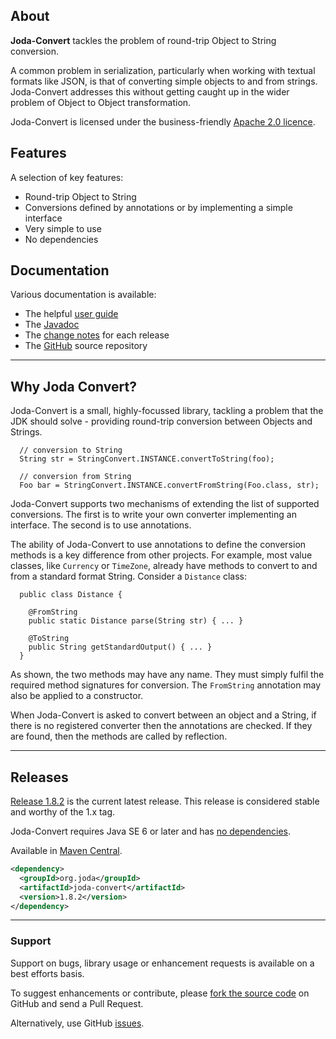 ## <i></i> About

**Joda-Convert** tackles the problem of round-trip Object to String conversion.

A common problem in serialization, particularly when working with textual formats
like JSON, is that of converting simple objects to and from strings.
Joda-Convert addresses this without getting caught up in the wider problem
of Object to Object transformation.

Joda-Convert is licensed under the business-friendly [Apache 2.0 licence](license.html).


## <i></i> Features

A selection of key features:

* Round-trip Object to String
* Conversions defined by annotations or by implementing a simple interface
* Very simple to use
* No dependencies


## <i></i> Documentation

Various documentation is available:

* The helpful [user guide](userguide.html)
* The [Javadoc](apidocs/index.html)
* The [change notes](changes-report.html) for each release
* The [GitHub](https://github.com/JodaOrg/joda-convert) source repository


---

## <i></i> Why Joda Convert?

Joda-Convert is a small, highly-focussed library, tackling a problem that the JDK should solve -
providing round-trip conversion between Objects and Strings.

```
  // conversion to String
  String str = StringConvert.INSTANCE.convertToString(foo);

  // conversion from String
  Foo bar = StringConvert.INSTANCE.convertFromString(Foo.class, str);
```

Joda-Convert supports two mechanisms of extending the list of supported conversions.
The first is to write your own converter implementing an interface.
The second is to use annotations.

The ability of Joda-Convert to use annotations to define the conversion methods is a key difference from other projects.
For example, most value classes, like `Currency` or `TimeZone`, already have methods
to convert to and from a standard format String.
Consider a `Distance` class:

```
  public class Distance {

    @FromString
    public static Distance parse(String str) { ... }

    @ToString
    public String getStandardOutput() { ... }
  }
```

As shown, the two methods may have any name. They must simply fulfil the required method signatures for conversion.
The <code>FromString</code> annotation may also be applied to a constructor.

When Joda-Convert is asked to convert between an object and a String, if there is no registered converter
then the annotations are checked. If they are found, then the methods are called by reflection.


---

## <i></i> Releases

[Release 1.8.2](download.html) is the current latest release.
This release is considered stable and worthy of the 1.x tag.

Joda-Convert requires Java SE 6 or later and has [no dependencies](dependencies.html).

Available in [Maven Central](http://search.maven.org/#artifactdetails%7Corg.joda%7Cjoda-convert%7C1.8.2%7Cjar).

```xml
<dependency>
  <groupId>org.joda</groupId>
  <artifactId>joda-convert</artifactId>
  <version>1.8.2</version>
</dependency>
```

---

### Support

Support on bugs, library usage or enhancement requests is available on a best efforts basis.

To suggest enhancements or contribute, please [fork the source code](https://github.com/JodaOrg/joda-convert)
on GitHub and send a Pull Request.

Alternatively, use GitHub [issues](https://github.com/JodaOrg/joda-convert/issues).
